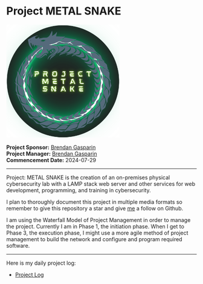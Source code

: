 # Project METAL SNAKE  

<img src="./images/Project-METAL-SNAKE-logo.png" alt="Project METAL SNAKE logo" height="300" width="300" />

**Project Sponsor:** [Brendan Gasparin](https://linktr.ee/brendangasparin)  
**Project Manager:** [Brendan Gasparin](https://linktr.ee/brendangasparin)  
**Commencement Date:** 2024-07-29  

---

Project: METAL SNAKE is the creation of an on-premises physical cybersecurity lab with a LAMP stack web server and other services for web development, programming, and training in cybersecurity.  

I plan to thoroughly document this project in multiple media formats so remember to give this repository a star and give [me](https://github.com/brendangasparin) a follow on Github.  

I am using the Waterfall Model of Project Management in order to manage the project. Currently I am in Phase 1, the initiation phase. When I get to Phase 3, the execution phase, I might use a more agile method of project management to build the network and configure and program required software.  

---

Here is my daily project log:
- [Project Log](./project-log/log.md)  
